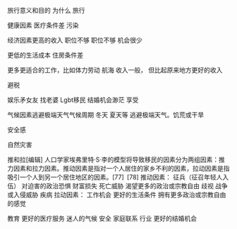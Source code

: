 旅行意义和目的 为什么 旅行


健康因素
医疗条件差  污染

经济因素更高的收入 
职位不够 职位不够 机会很少

更低的生活成本
住房条件差


更多更适合的工作，比如体力劳动 航海
收入一般， 但比起原来地方更好的收入

避税

 娱乐矛女友 找老婆
Lgbt移民
结婚机会渺茫
享受

气候因素逃避极端天气气候周期  冬天 夏天等
逃避极端天气。饥荒或干旱


 安全感

 自然灾害



推和拉[编辑]
人口学家埃弗里特·S·李的模型将导致移民的因素分为两组因素：推力因素和拉力因素。推动因素是指对一个人居住的家乡不利的因素，拉动因素是指吸引一个人到另一个居住地区的因素。[77] [78]
推动因素：
征兵（征召年轻人入伍）
对迫害的政治恐惧
财富损失
死亡威胁
渴望更多的政治或宗教自由
歧视
战争或入侵威胁
疾病
拉动因素：
工作机会
更好的生活条件
拥有更多政治或宗教自由的感觉

教育
更好的医疗服务
迷人的气候
安全
家庭联系
行业
更好的结婚机会

